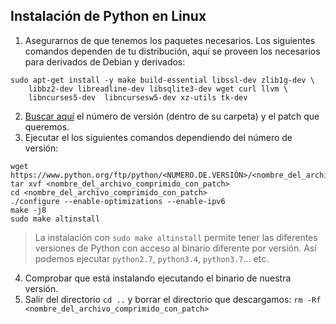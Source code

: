 ## Instalación de Python en Linux

1. Asegurarnos de que tenemos los paquetes necesarios. Los siguientes comandos dependen de tu distribución, aquí se proveen los necesarios para derivados de Debian y derivados:
```
sudo apt-get install -y make build-essential libssl-dev zlib1g-dev \
    libbz2-dev libreadline-dev libsqlite3-dev wget curl llvm \
    libncurses5-dev  libncursesw5-dev xz-utils tk-dev
```

2. [Buscar aquí](https://www.python.org/ftp/python/) el número de versión (dentro de su carpeta) y el patch que queremos.
3. Ejecutar el los siguientes comandos dependiendo del número de versión:

```
wget https://www.python.org/ftp/python/<NUMERO.DE.VERSIÓN>/<nombre_del_archivo_comprimido_con_patch>.tgz
tar xvf <nombre_del_archivo_comprimido_con_patch>
cd <nombre_del_archivo_comprimido_con_patch>
./configure --enable-optimizations --enable-ipv6
make -j8
sudo make altinstall
```

> La instalación con `sudo make altinstall` permite tener las diferentes versiones de Python con acceso al binario diferente por versión. Así podemos ejecutar `python2.7`, `python3.4`, `python3.7`... etc.

4. Comprobar que está instalando ejecutando el binario de nuestra versión.
5. Salir del directorio `cd ..` y borrar el directorio que descargamos: `rm -Rf <nombre_del_archivo_comprimido_con_patch>`